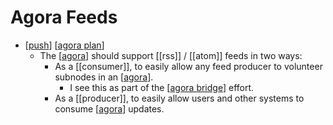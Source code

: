 # Agora Feeds

- [[push]] [[agora plan]]
  - The [[agora]] should support [[rss]] / [[atom]] feeds in two ways:
    - As a [[consumer]], to easily allow any feed producer to volunteer subnodes in an [[agora]].
      - I see this as part of the [[agora bridge]] effort.
    - As a [[producer]], to easily allow users and other systems to consume [[agora]] updates.


[//begin]: # "Autogenerated link references for markdown compatibility"
[push]: push "Push"
[agora plan]: agora-plan "Agora Plan"
[agora]: agora "Agora"
[agora bridge]: agora-bridge "Agora Bridge"
[//end]: # "Autogenerated link references"